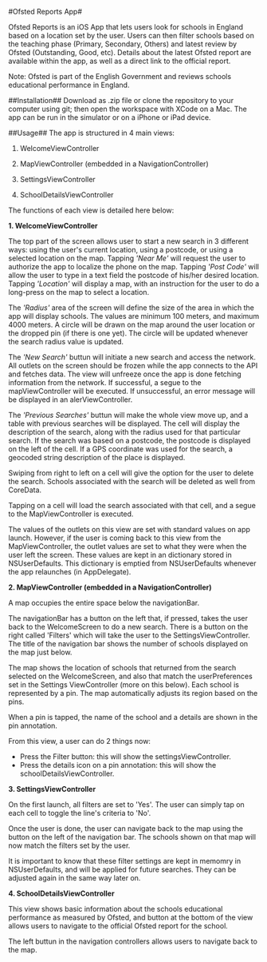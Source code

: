 #Ofsted Reports App#

Ofsted Reports is an iOS App that lets users look for schools in England based on a location set by the user. Users can then filter schools based on the teaching phase (Primary, Secondary, Others) and latest review by Ofsted (Outstanding, Good, etc). 
Details about the latest Ofsted report are available within the app, as well as a direct link to the official report.

Note: Ofsted is part of the English Government and reviews schools educational performance in England.


##Installation##
Download as .zip file or clone the repository to your computer using git; then open the workspace with XCode on a Mac. 
The app can be run in the simulator or on a iPhone or iPad device.

##Usage##
The app is structured in 4 main views:

1. WelcomeViewController

2. MapViewController (embedded in a NavigationController)

3. SettingsViewController

4. SchoolDetailsViewController


The functions of each view is detailed here below:

**1. WelcomeViewController**

The top part of the screen allows user to start a new search in 3 different ways: using the user's current location, using a postcode, or using a selected location on the map.
Tapping _'Near Me'_ will request the user to authorize the app to localize the phone on the map.
Tapping _'Post Code'_ will allow the user to type in a text field the postcode of his/her desired location.
Tapping _'Location'_ will display a map, with an instruction for the user to do a long-press on the map to select a location.

The _'Radius'_ area of the screen will define the size of the area in which the app will display schools. The values are minimum 100 meters, and maximum 4000 meters. A circle will be drawn on the map around the user location or the dropped pin (if there is one yet). The circle will be updated whenever the search radius value is updated.

The _'New Search'_ buttun will initiate a new search and access the network. All outlets on the screen should be frozen while the app connects to the API and fetches data. The view will unfreeze once the app is done fetching information from the network. If successful, a segue to the mapViewController will be executed. If unsuccessful, an error message will be displayed in an alerViewController.

The _'Previous Searches'_ buttun will make the whole view move up, and a table with previous searches will be displayed. The cell will display the description of the search, along with the radius used for that particular search. If the search was based on a postcode, the postcode is displayed on the left of the cell. If a GPS coordinate was used for the search, a geocoded string description of the place is displayed.

Swiping from right to left on a cell will give the option for the user to delete the search. Schools associated with the search will be deleted as well from CoreData.

Tapping on a cell will load the search associated with that cell, and a segue to the MapViewController is executed.

The values of the outlets on this view are set with standard values on app launch. However, if the user is coming back to this view from the MapViewController, the outlet values are set to what they were when the user left the screen. These values are kept in an dictionary stored in NSUserDefaults. This dictionary is emptied from NSUserDefaults whenever the app relaunches (in AppDelegate).

**2. MapViewController (embedded in a NavigationController)**

A map occupies the entire space below the navigationBar.

The navigationBar has a button on the left that, if pressed, takes the user back to the WelcomeScreen to do a new search. There is a button on the right called 'Filters' which will take the user to the SettingsViewController. The title of the navigation bar shows the number of schools displayed on the map just below.

The map shows the location of schools that returned from the search selected on the WelcomeScreen, and also that match the userPreferences set in the Settings ViewController (more on this below). Each school is represented by a pin. The map automatically adjusts its region based on the pins. 

When a pin is tapped, the name of the school and a details are shown in the pin annotation.

From this view, a user can do 2 things now:
- Press the Filter button: this will show the settingsViewController.
- Press the details icon on a pin annotation: this will show the schoolDetailsViewController.

**3. SettingsViewController**

On the first launch, all filters are set to 'Yes'. The user can simply tap on each cell to toggle the line's criteria to 'No'.

Once the user is done, the user can navigate back to the map using the button on the left of the navigation bar. The schools shown on that map will now match the filters set by the user.

It is important to know that these filter settings are kept in memomry in NSUserDefaults, and will be applied for future searches. They can be adjusted again in the same way later on.

**4. SchoolDetailsViewController**

This view shows basic information about the schools educational performance as measured by Ofsted, and button at the bottom of the view allows users to navigate to the official Ofsted report for the school.

The left buttun in the navigation controllers allows users to navigate back to the map.
